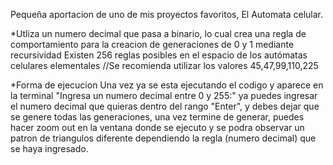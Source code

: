 Pequeña aportacion de uno de mis proyectos favoritos, El Automata celular.

*Utliza un numero decimal que pasa a binario, lo cual crea una regla de comportamiento para la creacion de generaciones de 0 y 1 mediante recursividad
Existen 256 reglas posibles en el espacio de los autómatas celulares elementales 
//Se recomienda utilizar los valores 45,47,99,110,225

*Forma de ejecucion
Una vez ya se esta ejecutando el codigo y aparece en la terminal "Ingresa un numero decimal entre 0 y 255:"
ya puedes ingresar el numero decimal que quieras dentro del rango "Enter", y debes dejar que se genere todas las generaciones,
una vez termine de generar, puedes hacer zoom out en la ventana donde se ejecuto y se podra observar un patron de triangulos diferente dependiendo 
la regla (numero decimal) que se haya ingresado.
